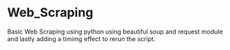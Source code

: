 # Web_Scraping
Basic Web Scraping using python
using beautiful soup and request module
and lastly adding a timimg effect to rerun the script.
